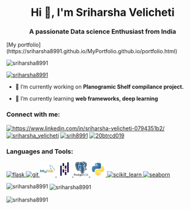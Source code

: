 <h1 align="center">Hi 👋, I'm Sriharsha Velicheti</h1>
<h3 align="center">A passionate Data science Enthusiast from India</h3>
[My portfolio](https://sriharsha8991.github.io/MyPortfolio.github.io/portfolio.html)
<p align="left"> <img src="https://komarev.com/ghpvc/?username=sriharsha8991&label=Profile%20views&color=0e75b6&style=flat" alt="sriharsha8991" /> </p>

<p align="left"> <a href="https://github.com/ryo-ma/github-profile-trophy"><img src="https://github-profile-trophy.vercel.app/?username=sriharsha8991" alt="sriharsha8991" /></a> </p>

- 🔭 I’m currently working on **Planogramic Shelf compilance project.**

- 🌱 I’m currently learning **web frameworks, deep learning**

<h3 align="left">Connect with me:</h3>
<p align="left">
<a href="https://linkedin.com/in/https://www.linkedin.com/in/sriharsha-velicheti-0794351b2/" target="blank"><img align="center" src="https://raw.githubusercontent.com/rahuldkjain/github-profile-readme-generator/master/src/images/icons/Social/linked-in-alt.svg" alt="https://www.linkedin.com/in/sriharsha-velicheti-0794351b2/" height="30" width="40" /></a>
<a href="https://instagram.com/sriharsha_velicheti" target="blank"><img align="center" src="https://raw.githubusercontent.com/rahuldkjain/github-profile-readme-generator/master/src/images/icons/Social/instagram.svg" alt="sriharsha_velicheti" height="30" width="40" /></a>
<a href="https://www.hackerrank.com/srih8991" target="blank"><img align="center" src="https://raw.githubusercontent.com/rahuldkjain/github-profile-readme-generator/master/src/images/icons/Social/hackerrank.svg" alt="srih8991" height="30" width="40" /></a>
<a href="https://www.leetcode.com/20btrcd019" target="blank"><img align="center" src="https://raw.githubusercontent.com/rahuldkjain/github-profile-readme-generator/master/src/images/icons/Social/leet-code.svg" alt="20btrcd019" height="30" width="40" /></a>
</p>

<h3 align="left">Languages and Tools:</h3>
<p align="left"> <a href="https://flask.palletsprojects.com/" target="_blank" rel="noreferrer"> <img src="https://www.vectorlogo.zone/logos/pocoo_flask/pocoo_flask-icon.svg" alt="flask" width="40" height="40"/> </a> <a href="https://git-scm.com/" target="_blank" rel="noreferrer"> <img src="https://www.vectorlogo.zone/logos/git-scm/git-scm-icon.svg" alt="git" width="40" height="40"/> </a> <a href="https://www.mysql.com/" target="_blank" rel="noreferrer"> <img src="https://raw.githubusercontent.com/devicons/devicon/master/icons/mysql/mysql-original-wordmark.svg" alt="mysql" width="40" height="40"/> </a> <a href="https://pandas.pydata.org/" target="_blank" rel="noreferrer"> <img src="https://raw.githubusercontent.com/devicons/devicon/2ae2a900d2f041da66e950e4d48052658d850630/icons/pandas/pandas-original.svg" alt="pandas" width="40" height="40"/> </a> <a href="https://www.postgresql.org" target="_blank" rel="noreferrer"> <img src="https://raw.githubusercontent.com/devicons/devicon/master/icons/postgresql/postgresql-original-wordmark.svg" alt="postgresql" width="40" height="40"/> </a> <a href="https://www.python.org" target="_blank" rel="noreferrer"> <img src="https://raw.githubusercontent.com/devicons/devicon/master/icons/python/python-original.svg" alt="python" width="40" height="40"/> </a> <a href="https://scikit-learn.org/" target="_blank" rel="noreferrer"> <img src="https://upload.wikimedia.org/wikipedia/commons/0/05/Scikit_learn_logo_small.svg" alt="scikit_learn" width="40" height="40"/> </a> <a href="https://seaborn.pydata.org/" target="_blank" rel="noreferrer"> <img src="https://seaborn.pydata.org/_images/logo-mark-lightbg.svg" alt="seaborn" width="40" height="40"/> </a> </p>

<p><img align="left" src="https://github-readme-stats.vercel.app/api/top-langs?username=sriharsha8991&show_icons=true&locale=en&layout=compact" alt="sriharsha8991" /></p>

<p>&nbsp;<img align="center" src="https://github-readme-stats.vercel.app/api?username=sriharsha8991&show_icons=true&locale=en" alt="sriharsha8991" /></p>

<p><img align="center" src="https://github-readme-streak-stats.herokuapp.com/?user=sriharsha8991&" alt="sriharsha8991" /></p>
